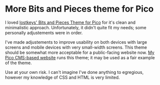 # More Bits and Pieces theme for Pico

I loved [lostkeys' Bits and Pieces Theme for Pico](https://github.com/lostkeys/Bits-and-Pieces-Theme-for-Pico) for it's clean and minimalistic approach.  Unfortunately, it didn't quite fit my needs; some personally adjustements were in order.

I've made adjustements to improve usability on both devices with large screens and mobile devices with very small-width screens.  This theme should be somewhat more acceptable for a public-facing website now. [My Pico CMS-based website](http://nmathe.ws) runs this theme; it may be used as a fair example of the theme.

Use at your own risk.  I can't imagine I've done anything to egregious, however my knowledge of CSS and HTML is very limited.

